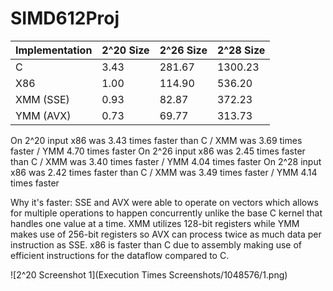 # SIMD612Proj
| Implementation | 2^20 Size | 2^26 Size | 2^28 Size |
|----------------|-----------|-----------|-----------|
| C              | 3.43      | 281.67    | 1300.23   |
| X86            | 1.00      | 114.90    | 536.20    |
| XMM (SSE)      | 0.93      | 82.87     | 372.23    |
| YMM (AVX)      | 0.73      | 69.77     | 313.73    |

On 2^20 input x86 was 3.43 times faster than C / XMM was 3.69 times faster / YMM 4.70 times faster
On 2^26 input x86 was 2.45 times faster than C / XMM was 3.40 times faster / YMM 4.04 times faster
On 2^28 input x86 was 2.42 times faster than C / XMM was 3.49 times faster / YMM 4.14 times faster

Why it's faster:
SSE and AVX were able to operate on vectors which allows for multiple operations to happen concurrently unlike the base C kernel that handles one value at a time. XMM utilizes 128-bit registers while YMM makes use of 256-bit registers so AVX can process twice as much data per instruction as SSE. x86 is faster than C due to assembly making use of efficient instructions for the dataflow compared to C.

![2^20 Screenshot 1](Execution Times Screenshots/1048576/1.png)
